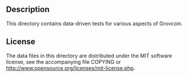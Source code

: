 Description
------------

This directory contains data-driven tests for various aspects of Grovcoin.

License
--------

The data files in this directory are distributed under the MIT software
license, see the accompanying file COPYING or
http://www.opensource.org/licenses/mit-license.php.

